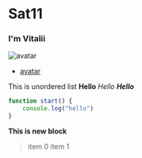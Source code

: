 # Sat11
### I'm Vitalii

![avatar](https://avatars.githubusercontent.com/u/24218684?v=4)

* [avatar](https://avatars.githubusercontent.com/u/24218684?v=4)

This is unordered list
**Hello**
*Hello*
***Hello***

```javascript
function start() {
    console.log("hello")
}
```
**This is new block**
> item 0
> item 1
